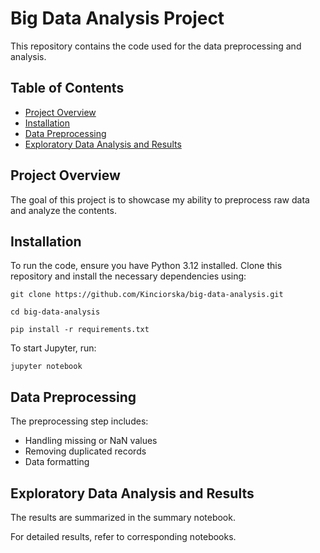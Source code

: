 # Big Data Analysis Project

This repository contains the code used for the data preprocessing and analysis.

## Table of Contents
- [Project Overview](#project-overview)
- [Installation](#installation)
- [Data Preprocessing](#data-preprocessing)
- [Exploratory Data Analysis and Results](#exploratory-data-analysis-and-results)

## Project Overview

The goal of this project is to showcase my ability to preprocess raw data and analyze the contents.

## Installation

To run the code, ensure you have Python 3.12 installed. Clone this repository and install the necessary dependencies using:

```
git clone https://github.com/Kinciorska/big-data-analysis.git
```
```
cd big-data-analysis
```
```
pip install -r requirements.txt
```
To start Jupyter, run:
```
jupyter notebook
```
## Data Preprocessing
The preprocessing step includes:

- Handling missing or NaN values
- Removing duplicated records
- Data formatting

## Exploratory Data Analysis and Results

The results are summarized in the summary notebook.

For detailed results, refer to corresponding notebooks.
